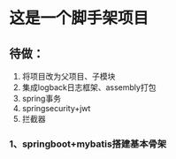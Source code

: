# 这是一个脚手架项目

## 待做：

1. 将项目改为父项目、子模块
2. 集成logback日志框架、assembly打包
3. spring事务
4. springsecurity+jwt
5. 拦截器

### 1、springboot+mybatis搭建基本骨架

